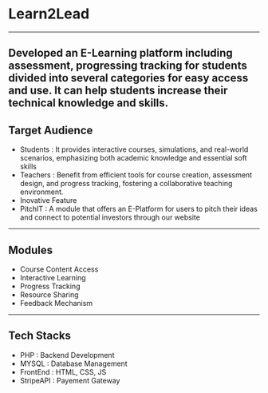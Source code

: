 # Learn2Lead
---
Developed an E-Learning platform including assessment, progressing tracking for students divided into several categories for easy access and use. It can help students increase their technical knowledge and skills.
---
## Target Audience
- Students : It provides interactive courses, simulations, and real-world scenarios, emphasizing both academic knowledge and essential soft skills
- Teachers : Benefit from efficient tools for course creation, assessment design, and progress tracking, fostering a collaborative teaching environment.
- Inovative Feature
- PitchIT : A module that offers an E-Platform for users to pitch their ideas and connect to potential investors through our website
---
## Modules
- Course Content Access
- Interactive Learning
- Progress Tracking
- Resource Sharing
- Feedback Mechanism
---
## Tech Stacks
- PHP : Backend Development
- MYSQL : Database Management
- FrontEnd : HTML, CSS, JS
- StripeAPI : Payement Gateway
